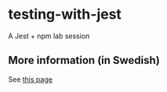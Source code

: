 # testing-with-jest
A Jest + npm lab session

## More information (in Swedish)
See [this page](https://mau-webb.github.io/resurser/da395a-vt24/6-utvecklingsmetodik/i1/)
